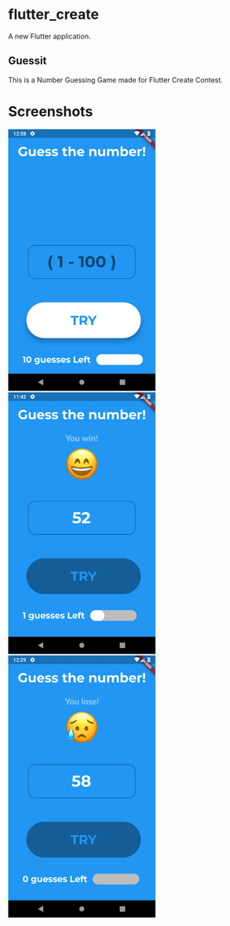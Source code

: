 # flutter_create

A new Flutter application.

## Guessit

This is a Number Guessing Game made for Flutter Create Contest.


# Screenshots

<img src="https://github.com/ThalapathySiva/GuessIT/blob/master/assets/images/snap2.png" width="300" />
<img src="https://github.com/ThalapathySiva/GuessIT/blob/master/assets/images/snap.png" width="300" /> 
<img src="https://github.com/ThalapathySiva/GuessIT/blob/master/assets/images/snap1.png" width="300" />



